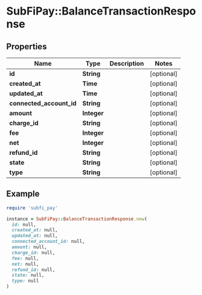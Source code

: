 # SubFiPay::BalanceTransactionResponse

## Properties

| Name | Type | Description | Notes |
| ---- | ---- | ----------- | ----- |
| **id** | **String** |  | [optional] |
| **created_at** | **Time** |  | [optional] |
| **updated_at** | **Time** |  | [optional] |
| **connected_account_id** | **String** |  | [optional] |
| **amount** | **Integer** |  | [optional] |
| **charge_id** | **String** |  | [optional] |
| **fee** | **Integer** |  | [optional] |
| **net** | **Integer** |  | [optional] |
| **refund_id** | **String** |  | [optional] |
| **state** | **String** |  | [optional] |
| **type** | **String** |  | [optional] |

## Example

```ruby
require 'subfi_pay'

instance = SubFiPay::BalanceTransactionResponse.new(
  id: null,
  created_at: null,
  updated_at: null,
  connected_account_id: null,
  amount: null,
  charge_id: null,
  fee: null,
  net: null,
  refund_id: null,
  state: null,
  type: null
)
```

